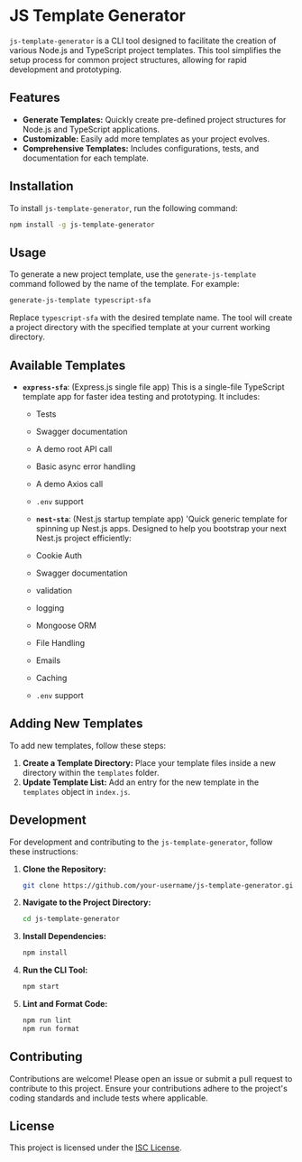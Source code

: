 # JS Template Generator

`js-template-generator` is a CLI tool designed to facilitate the creation of various Node.js and TypeScript project templates. This tool simplifies the setup process for common project structures, allowing for rapid development and prototyping.

## Features

- **Generate Templates:** Quickly create pre-defined project structures for Node.js and TypeScript applications.
- **Customizable:** Easily add more templates as your project evolves.
- **Comprehensive Templates:** Includes configurations, tests, and documentation for each template.

## Installation

To install `js-template-generator`, run the following command:

```bash
npm install -g js-template-generator
```

## Usage

To generate a new project template, use the `generate-js-template` command followed by the name of the template. For example:

```bash
generate-js-template typescript-sfa
```

Replace `typescript-sfa` with the desired template name. The tool will create a project directory with the specified template at your current working directory.

## Available Templates

- **`express-sfa`**: (Express.js single file app) This is a single-file TypeScript template app for faster idea testing and prototyping. It includes:
  - Tests
  - Swagger documentation
  - A demo root API call
  - Basic async error handling
  - A demo Axios call
  - `.env` support

  - **`nest-sta`**: (Nest.js startup template app) 'Quick generic template for spinning up Nest.js apps. Designed to help you bootstrap your next Nest.js project efficiently:
  - Cookie Auth
  - Swagger documentation
  - validation
  - logging
  - Mongoose ORM
  - File Handling
  - Emails
  - Caching
  - `.env` support

## Adding New Templates

To add new templates, follow these steps:

1. **Create a Template Directory:** Place your template files inside a new directory within the `templates` folder.
2. **Update Template List:** Add an entry for the new template in the `templates` object in `index.js`.

## Development

For development and contributing to the `js-template-generator`, follow these instructions:

1. **Clone the Repository:**

   ```bash
   git clone https://github.com/your-username/js-template-generator.git
   ```

2. **Navigate to the Project Directory:**

   ```bash
   cd js-template-generator
   ```

3. **Install Dependencies:**

   ```bash
   npm install
   ```

4. **Run the CLI Tool:**

   ```bash
   npm start
   ```

5. **Lint and Format Code:**

   ```bash
   npm run lint
   npm run format
   ```

## Contributing

Contributions are welcome! Please open an issue or submit a pull request to contribute to this project. Ensure your contributions adhere to the project's coding standards and include tests where applicable.

## License

This project is licensed under the [ISC License](LICENSE).